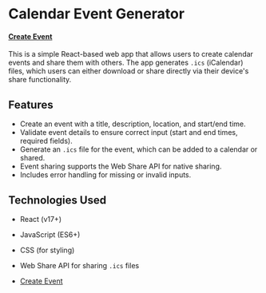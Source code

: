 # Calendar Event Generator
#### <a href="https://instant-events.vercel.app">Create Event</a><br />

This is a simple React-based web app that allows users to create calendar events and share them with others. The app generates `.ics` (iCalendar) files, which users can either download or share directly via their device's share functionality.

## Features

- Create an event with a title, description, location, and start/end time.
- Validate event details to ensure correct input (start and end times, required fields).
- Generate an `.ics` file for the event, which can be added to a calendar or shared.
- Event sharing supports the Web Share API for native sharing.
- Includes error handling for missing or invalid inputs.

## Technologies Used

- React (v17+)
- JavaScript (ES6+)
- CSS (for styling)
- Web Share API for sharing `.ics` files

- <a href="https://instant-events.vercel.app">Create Event</a><br />


